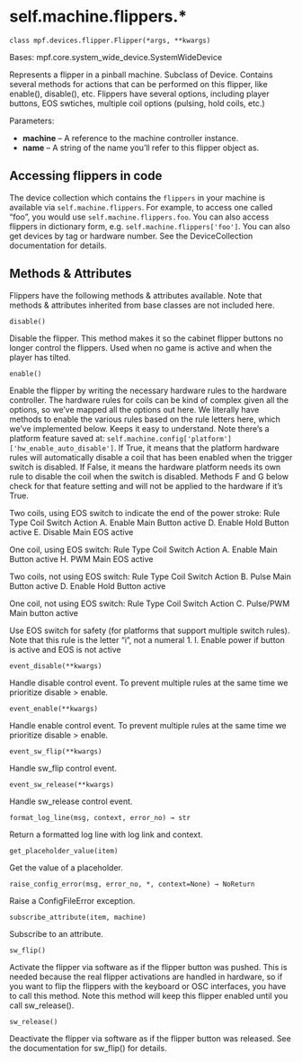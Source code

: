 
# self.machine.flippers.*

`class mpf.devices.flipper.Flipper(*args, **kwargs)`

Bases: mpf.core.system_wide_device.SystemWideDevice

Represents a flipper in a pinball machine. Subclass of Device. Contains several methods for actions that can be performed on this flipper, like enable(), disable(), etc. Flippers have several options, including player buttons, EOS swtiches, multiple coil options (pulsing, hold coils, etc.)

Parameters:

* **machine** – A reference to the machine controller instance.
* **name** – A string of the name you’ll refer to this flipper object as.

## Accessing flippers in code

The device collection which contains the `flippers` in your machine is available via `self.machine.flippers`. For example, to access one called “foo”, you would use `self.machine.flippers.foo`. You can also access flippers in dictionary form, e.g. `self.machine.flippers['foo']`. You can also get devices by tag or hardware number. See the DeviceCollection documentation for details.

## Methods & Attributes

Flippers have the following methods & attributes available. Note that methods & attributes inherited from base classes are not included here.

`disable()`

Disable the flipper.  This method makes it so the cabinet flipper buttons no longer control the flippers. Used when no game is active and when the player has tilted.

`enable()`

Enable the flipper by writing the necessary hardware rules to the hardware controller.  The hardware rules for coils can be kind of complex given all the options, so we’ve mapped all the options out here. We literally have methods to enable the various rules based on the rule letters here, which we’ve implemented below. Keeps it easy to understand. Note there’s a platform feature saved at: `self.machine.config['platform']['hw_enable_auto_disable']`. If True, it means that the platform hardware rules will automatically disable a coil that has been enabled when the trigger switch is disabled. If False, it means the hardware platform needs its own rule to disable the coil when the switch is disabled. Methods F and G below check for that feature setting and will not be applied to the hardware if it’s True.

Two coils, using EOS switch to indicate the end of the power stroke: Rule Type Coil Switch Action A. Enable Main Button active D. Enable Hold Button active E. Disable Main EOS active

One coil, using EOS switch: Rule Type Coil Switch Action A. Enable Main Button active H. PWM Main EOS active

Two coils, not using EOS switch: Rule Type Coil Switch Action B. Pulse Main Button active D. Enable Hold Button active

One coil, not using EOS switch: Rule Type Coil Switch Action C. Pulse/PWM Main button active

Use EOS switch for safety (for platforms that support multiple switch rules). Note that this rule is the letter “i”, not a numeral 1. I. Enable power if button is active and EOS is not active

`event_disable(**kwargs)`

Handle disable control event.  To prevent multiple rules at the same time we prioritize disable > enable.

`event_enable(**kwargs)`

Handle enable control event.  To prevent multiple rules at the same time we prioritize disable > enable.

`event_sw_flip(**kwargs)`

Handle sw_flip control event.

`event_sw_release(**kwargs)`

Handle sw_release control event.

`format_log_line(msg, context, error_no) → str`

Return a formatted log line with log link and context.

`get_placeholder_value(item)`

Get the value of a placeholder.

`raise_config_error(msg, error_no, *, context=None) → NoReturn`

Raise a ConfigFileError exception.

`subscribe_attribute(item, machine)`

Subscribe to an attribute.

`sw_flip()`

Activate the flipper via software as if the flipper button was pushed. This is needed because the real flipper activations are handled in hardware, so if you want to flip the flippers with the keyboard or OSC interfaces, you have to call this method. Note this method will keep this flipper enabled until you call sw_release().

`sw_release()`

Deactivate the flipper via software as if the flipper button was released. See the documentation for sw_flip() for details.

